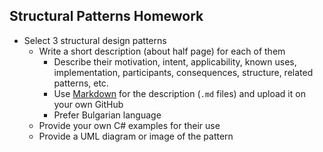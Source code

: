 <article class="markdown-body entry-content" itemprop="mainContentOfPage"><h1><a id="user-content-structural-patterns-homework" class="anchor" href="#structural-patterns-homework" aria-hidden="true"><span class="octicon octicon-link"></span></a>Structural Patterns Homework</h1>

<ul>
<li>  Select 3 structural design patterns

<ul>
<li>  Write a short description (about half page) for each of them

<ul>
<li>  Describe their motivation, intent, applicability, known uses, implementation, participants, consequences, structure, related patterns, etc.</li>
<li>  Use <a href="https://help.github.com/articles/github-flavored-markdown/">Markdown</a> for the description (<code>.md</code> files) and upload it on your own GitHub</li>
<li>  Prefer Bulgarian language</li>
</ul></li>
<li>  Provide your own C# examples for their use</li>
<li>  Provide a UML diagram or image of the pattern</li>
</ul></li>
</ul>
</article>


